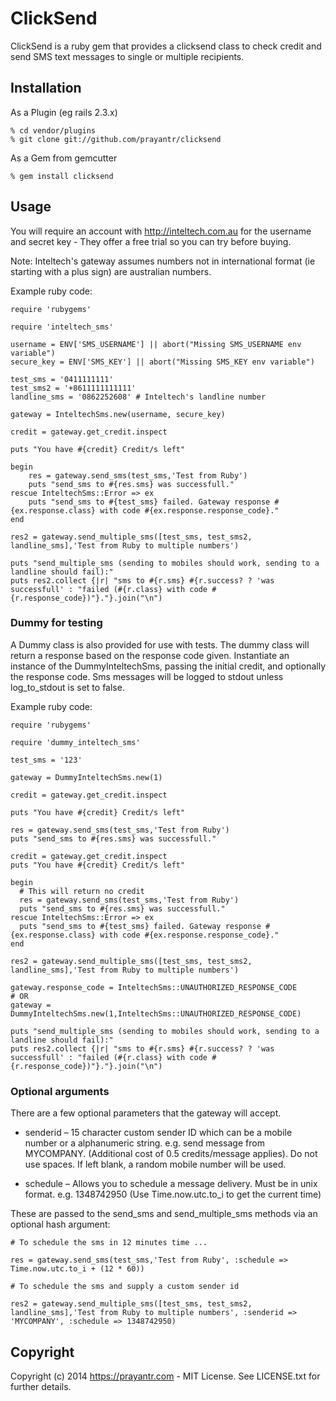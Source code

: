 # ClickSend

ClickSend is a ruby gem that provides a clicksend class to check credit and send SMS text messages to single or multiple recipients.

## Installation

As a Plugin (eg rails 2.3.x)

```
% cd vendor/plugins
% git clone git://github.com/prayantr/clicksend
```

As a Gem from gemcutter

```
% gem install clicksend
```

## Usage

You will require an account with http://inteltech.com.au for the username and secret key - They offer a free trial so you can try before buying.

Note: Inteltech's gateway assumes numbers not in international format (ie starting with a plus sign) are australian numbers.

Example ruby code:

```
require 'rubygems'

require 'inteltech_sms'

username = ENV['SMS_USERNAME'] || abort("Missing SMS_USERNAME env variable")
secure_key = ENV['SMS_KEY'] || abort("Missing SMS_KEY env variable")

test_sms = '0411111111'
test_sms2 = '+8611111111111'
landline_sms = '0862252608' # Inteltech's landline number

gateway = InteltechSms.new(username, secure_key)

credit = gateway.get_credit.inspect

puts "You have #{credit} Credit/s left"

begin
    res = gateway.send_sms(test_sms,'Test from Ruby')
    puts "send_sms to #{res.sms} was successfull."
rescue InteltechSms::Error => ex
    puts "send_sms to #{test_sms} failed. Gateway response #{ex.response.class} with code #{ex.response.response_code}."
end

res2 = gateway.send_multiple_sms([test_sms, test_sms2, landline_sms],'Test from Ruby to multiple numbers')

puts "send_multiple_sms (sending to mobiles should work, sending to a landline should fail):"
puts res2.collect {|r| "sms to #{r.sms} #{r.success? ? 'was successfull' : "failed (#{r.class} with code #{r.response_code})"}."}.join("\n")
```

### Dummy for testing

A Dummy class is also provided for use with tests. The dummy class will return a response based on the response code given. 
Instantiate an instance of the DummyInteltechSms, passing the initial credit, and optionally the response code.
Sms messages will be logged to stdout unless log_to_stdout is set to false.

Example ruby code:

```
require 'rubygems'

require 'dummy_inteltech_sms'

test_sms = '123'

gateway = DummyInteltechSms.new(1)

credit = gateway.get_credit.inspect

puts "You have #{credit} Credit/s left"

res = gateway.send_sms(test_sms,'Test from Ruby')
puts "send_sms to #{res.sms} was successfull."

credit = gateway.get_credit.inspect
puts "You have #{credit} Credit/s left"

begin
  # This will return no credit
  res = gateway.send_sms(test_sms,'Test from Ruby')
  puts "send_sms to #{res.sms} was successfull."
rescue InteltechSms::Error => ex
  puts "send_sms to #{test_sms} failed. Gateway response #{ex.response.class} with code #{ex.response.response_code}."
end

res2 = gateway.send_multiple_sms([test_sms, test_sms2, landline_sms],'Test from Ruby to multiple numbers')

gateway.response_code = InteltechSms::UNAUTHORIZED_RESPONSE_CODE
# OR
gateway = DummyInteltechSms.new(1,InteltechSms::UNAUTHORIZED_RESPONSE_CODE)

puts "send_multiple_sms (sending to mobiles should work, sending to a landline should fail):"
puts res2.collect {|r| "sms to #{r.sms} #{r.success? ? 'was successfull' : "failed (#{r.class} with code #{r.response_code})"}."}.join("\n")
```

### Optional arguments

There are a few optional parameters that the gateway will accept.

- senderid – 15 character custom sender ID which can be a mobile number or a alphanumeric string.
e.g. send message from MYCOMPANY. (Additional cost of 0.5 credits/message applies).
Do not use spaces. If left blank, a random mobile number will be used.

- schedule – Allows you to schedule a message delivery. Must be in unix format. e.g. 1348742950 (Use Time.now.utc.to_i to get the current time)

These are passed to the send_sms and send_multiple_sms methods via an optional hash argument:

```
# To schedule the sms in 12 minutes time ...

res = gateway.send_sms(test_sms,'Test from Ruby', :schedule => Time.now.utc.to_i + (12 * 60))

# To schedule the sms and supply a custom sender id

res2 = gateway.send_multiple_sms([test_sms, test_sms2, landline_sms],'Test from Ruby to multiple numbers', :senderid => 'MYCOMPANY', :schedule => 1348742950)
```

## Copyright

Copyright (c) 2014 https://prayantr.com - MIT License. See LICENSE.txt for further details.
